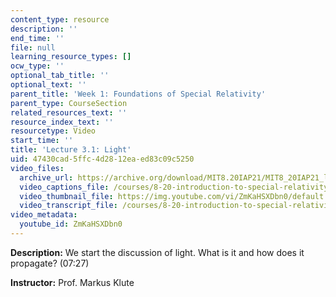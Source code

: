 ```yaml
---
content_type: resource
description: ''
end_time: ''
file: null
learning_resource_types: []
ocw_type: ''
optional_tab_title: ''
optional_text: ''
parent_title: 'Week 1: Foundations of Special Relativity'
parent_type: CourseSection
related_resources_text: ''
resource_index_text: ''
resourcetype: Video
start_time: ''
title: 'Lecture 3.1: Light'
uid: 47430cad-5ffc-4d28-12ea-ed83c09c5250
video_files:
  archive_url: https://archive.org/download/MIT8.20IAP21/MIT8_20IAP21_lec03-1_300k.mp4
  video_captions_file: /courses/8-20-introduction-to-special-relativity-january-iap-2021/0332a9812e975409bd6b6b81a24907e6_ZmKaHSXDbn0.vtt
  video_thumbnail_file: https://img.youtube.com/vi/ZmKaHSXDbn0/default.jpg
  video_transcript_file: /courses/8-20-introduction-to-special-relativity-january-iap-2021/08ec0d49a589db165e6e700e0c52972d_ZmKaHSXDbn0.pdf
video_metadata:
  youtube_id: ZmKaHSXDbn0
---
```


**Description:** We start the discussion of light. What is it and how does it propagate? (07:27)

**Instructor:** Prof. Markus Klute



